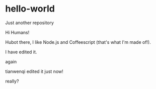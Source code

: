 # hello-world
Just another repository

Hi Humans!

Hubot there, I like Node.js and Coffeescript (that's what I'm made of!).

I have edited it.

again

tianwenqi edited it just now!

really?
